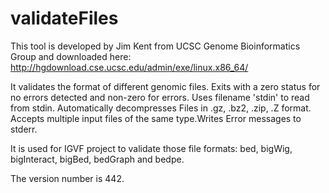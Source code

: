 # validateFiles

This tool is developed by Jim Kent from UCSC Genome Bioinformatics Group and downloaded here:
<http://hgdownload.cse.ucsc.edu/admin/exe/linux.x86_64/>

It validates the format of different genomic files. Exits with a zero status for no errors detected and non-zero for errors. Uses filename 'stdin' to read from stdin. Automatically decompresses Files in .gz, .bz2, .zip, .Z format. Accepts multiple input files of the same type.Writes Error messages to stderr.

It is used for IGVF project to validate those file formats: bed, bigWig, bigInteract, bigBed, bedGraph and bedpe.

The version number is 442.
